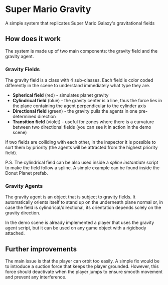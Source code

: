 # Super Mario Gravity
A simple system that replicates Super Mario Galaxy's gravitational fields

## How does it work
The system is made up of two main components: the gravity field and the gravity agent.

### Gravity Fields
The gravity field is a class with 4 sub-classes.
Each field is color coded differently in the scene to understand immediately what type they are.
* **Spherical field** (red) - simulates planet gravity
* **Cylindrical field** (blue) - the gravity center is a line, thus the force lies in the plane containing the agent perpendicular to the cylinder axis
* **Directional field** (green) - the gravity pulls the agents in one pre-determined direction
* **Transition field** (violet) - useful for zones where there is a curvature between two directional fields (you can see it in action in the demo scene)

If two fields are colliding with each other, in the inspector it is possible to sort them by priority (the agents will be attracted from the highest priority field).

P.S. The cylindrical field can be also used inside a _spline instantiate_ script to make the field follow a spline. A simple example can be found inside the Donut Planet prefab.

### Gravity Agents
The gravity agent is an object that is subject to gravity fields.
It automatically orients itself to stand up on the underneath plane normal or, in case the field is cylindrical/directional, its orientation depends solely on the gravity direction.

In the demo scene is already implemented a player that uses the gravity agent script, but it can be used on any game object with a rigidbody attached.

## Further improvements
The main issue is that the player can orbit too easily. A simple fix would be to introduce a suction force that keeps the player grounded. However, this force should deactivate when the player jumps to ensure smooth movement and prevent any interference.
